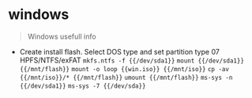 # windows

> Windows usefull info

- Create install flash. Select DOS type and set partition type 07 HPFS/NTFS/exFAT
`mkfs.ntfs -f {{/dev/sda1}}`
`mount {{/dev/sda1}} {{/mnt/flash}}`
`mount -o loop {{win.iso}} {{/mnt/iso}}`
`cp -av {{/mnt/iso}}/* {{/mnt/flash}}`
`umount {{/mnt/flash}}`
`ms-sys -n {{/dev/sda1}}`
`ms-sys -7 {{/dev/sda}}`
